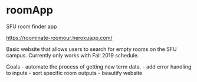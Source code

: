 # roomApp
SFU room finder app

https://roominate-roomour.herokuapp.com/

Basic website that allows users to search for empty rooms on the SFU campus. Currently only works with Fall 2019 schedule.

Goals - automate the process of getting new term data. - add error handling to inputs - sort specific room outputs - beautify website